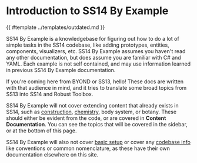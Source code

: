 # Introduction to SS14 By Example

{{ #template ../templates/outdated.md }}

SS14 By Example is a knowledgebase for figuring out how to do a lot of simple tasks in the SS14 codebase, like adding prototypes, entities, components, visualizers, etc. SS14 By Example assumes you haven't read any other documentation, but does assume you are familiar with C# and YAML. Each example is not self contained, and may use information learned in previous SS14 By Example documentation.

If you're coming here from BYOND or SS13, hello! These docs are written with that audience in mind, and it tries to translate some broad topics from SS13 into SS14 and Robust Toolbox.

SS14 By Example will not cover extending content that already exists in SS14, such as [construction](../space-station-14/construction.md), [chemistry](../space-station-14/chemistry.md), body system, or botany. These should either be evident from the code, or are covered in **Content Documentation**. You can see the topics that will be covered in the sidebar, or at the bottom of this page.

SS14 By Example will also not cover [basic setup](../general-development/setup.md) or cover any [codebase info](../general-development/codebase-info.md) like conventions or common nomenclature, as these have their own documentation elsewhere on this site.
